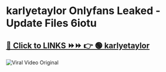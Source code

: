
 # karlyetaylor Onlyfans Leaked - Update Files 6iotu

## <h2><a href="https://clipsfans.com/karlyetaylor&ref=git">🔗 Click to LINKS ⏩⏩ 👉 🟢 karlyetaylor </a></h2>

<a href="https://clipsfans.com/karlyetaylor&ref=git" rel="nofollow" data-target="animated-image.originalLink"><img src="https://i.ibb.co.com/xMMVF88/686577567.gif" alt="Viral Video Original" style="max-width: 100%; display: inline-block;" data-target="animated-image.originalImage"></a>


